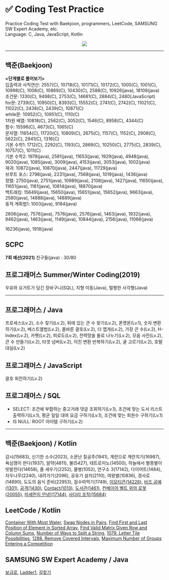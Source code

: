 # ✅ Coding Test Practice  
Practice Coding Test with Baekjoon, programmers, LeetCode, SAMSUNG SW Expert Academy, etc.  
Language: C, Java, JavaScript, Kotlin  

<div align="center">
  <a href="https://hits.seeyoufarm.com">
    <img src="https://hits.seeyoufarm.com/api/count/incr/badge.svg?url=https%3A%2F%2Fgithub.com%2Fjung0115%2FCodingTestPractice&count_bg=%23B7BCDB&title_bg=%233B50A6&icon=java.svg&icon_color=%23E7E7E7&title=Coding+Test&edge_flat=false"/>
  </a>
</div>

---
  
## 백준(Baekjoon)  
**<단계별로 풀어보기>**  
입출력과 사칙연산: 2557(C), 10718(C), 10171(C), 10172(C), 1000(C), 1001(C), 10998(C), 1008(C), 10869(C), 10430(C), 2588(C), 10926(java), 18108(java)  
조건문: 1330(C), 9498(C), 2753(C), 14681(C), 2884(C), 2480(JavaScript)  
for문: 2739(C), 10950(C), 8393(C), 15552(C), 2741(C), 2742(C), 11021(C), 11022(C), 2438(C), 2439(C), 10871(C)  
while문: 10952(C), 10951(C), 1110(C)  
1차원 배열: 10818(C), 2562(C), 3052(C), 1546(C), 8958(C), 4344(C)  
함수: 15596(C), 4673(C), 1065(C)  
문자열: 11654(C), 11720(C), 10809(C), 2675(C), 1157(C), 1152(C), 2908(C), 5622(C), 2941(C), 1316(C)  
기본 수학1: 1712(C), 2292(C), 1193(C), 2869(C), 10250(C), 2775(C), 2839(C), 10757(C), 1011(C)  
기본 수학2: 1978(java), 2581(java), 11653(java), 1929(java), 4948(java), 9020(java), 1085(java), 3009(java), 4153(java), 3053(java), 1002(java)  
재귀: 10872(java), 10870(java), 2447(java), 11729(java)  
브루트 포스: 2798(java), 2231(java), 7568(java), 1019(java), 1436(java)  
정렬: 2750(java), 2751(java), 10989(java), 2108(java), 1427(java), 11650(java), 11651(java), 1181(java), 10814(java), 18870(java)  
백트래킹: 15649(java), 15650(java), 15651(java), 15652(java), 9663(java), 2580(java), 14888(java), 14889(java)  
동적 계획법1: 1003(java), 9184(java)  
  
2606(java), 7576(java), 7576(java), 2576(java), 1463(java), 1932(java), 9462(java), 1463(java), 1149(java), 10844(java), 2156(java), 11066(java)  
  
16236(java), 1918(java)  
  
## SCPC
**7회 예선(2021)**
친구들(java) : 30/80  
  
## 프로그래머스 Summer/Winter Coding(2019)
우유와 요거트가 담긴 장바구니(SQL), 지형 이동(Java), 멀쩡한 사각형(Java)  

---
  
## 프로그래머스 / Java
프로세스(Lv.2), 소수 찾기(Lv.2), 뒤에 있는 큰 수 찾기(Lv.2), 폰켓몬(Lv.1), 숫자 변환하기(Lv.2), 베스트앨범(Lv.2), 올바른 괄호(Lv.2), 더 맵게(Lv.2), 가장 큰 수(Lv.2), H-Index(Lv.2), 카펫(Lv.2), 피로도(Lv.2), 전력망을 둘로 나누기(Lv.2), 모음 사전(Lv.2), 큰 수 만들기(Lv.2), 타겟 넘버(Lv.2), 이진 변환 반복하기(Lv.2), 귤 고르기(Lv.2), 호텔 대실(Lv.2)  
  
## 프로그래머스 / JavaScript
괄호 회전하기(Lv.2)  

## 프로그래머스 / SQL
- SELECT: 조건에 부합하는 중고거래 댓글 조회하기(Lv.1), 조건에 맞는 도서 리스트 출력하기(Lv.1), 평균 일일 대여 요금 구하기(Lv.1), 조건에 맞는 회원수 구하기(Lv.1)
- IS NULL: ROOT 아이템 구하기(Lv.2)

---

## 백준(Baekjoon) / Kotlin
감시(15683), 신기한 소수(2023), 소문난 칠공주(1941), 계란으로 계란치기(16987), 욕심쟁이 판다(1937), 알약(4811), 불(5427), 테트로미노(14500), 하늘에서 별똥별이 빗발친다(14658), 줄 세우기(2252), 물병(1052), 연구소 3(17142), 다이어트(1484), 자두나무(2240), 내려가기(2096), 공유기 설치(2110), 여왕벌(10836), 경사로(14890), 도도의 음식 준비(22953), 점수따먹기(1749), [이모티콘(14226)](https://www.acmicpc.net/problem/14226), [비즈 공예(1301)](https://www.acmicpc.net/problem/1301), [공격(1430)](https://www.acmicpc.net/problem/1430), [Contact(1013)](https://www.acmicpc.net/problem/1013), [도서관(1461)](https://www.acmicpc.net/problem/1461), [컨베이어 벨트 위의 로봇(20055)](https://www.acmicpc.net/problem/20055), [미세먼지 안녕!(17144)](https://www.acmicpc.net/problem/17144), [사다리 조작(15684)](https://www.acmicpc.net/problem/15684)  
  
## LeetCode / Kotlin
[Container With Most Water](https://leetcode.com/problems/container-with-most-water/description/), [Swap Nodes in Pairs](https://leetcode.com/problems/swap-nodes-in-pairs/), [Find First and Last Position of Element in Sorted Array](https://leetcode.com/problems/find-first-and-last-position-of-element-in-sorted-array/description/), [Find Valid Matrix Given Row and Column Sums](https://leetcode.com/problems/find-valid-matrix-given-row-and-column-sums), [Number of Ways to Split a String](https://leetcode.com/problems/number-of-ways-to-split-a-string/description/), [1079. Letter Tile Possibilities](https://leetcode.com/problems/letter-tile-possibilities/description/), [1288. Remove Covered Intervals](https://leetcode.com/problems/remove-covered-intervals/description/), [Maximum Number of Groups Entering a Competition](https://leetcode.com/problems/maximum-number-of-groups-entering-a-competition/description/)  

## SAMSUNG SW Expert Academy / Java
[보급로](https://swexpertacademy.com/main/code/problem/problemDetail.do?problemLevel=4&contestProbId=AV15QRX6APsCFAYD&categoryId=AV15QRX6APsCFAYD&categoryType=CODE&problemTitle=&orderBy=INQUERY_COUNT&selectCodeLang=ALL&select-1=4&pageSize=10&pageIndex=1#), [Ladder1](https://swexpertacademy.com/main/code/problem/problemDetail.do?problemLevel=4&contestProbId=AV14ABYKADACFAYh&categoryId=AV14ABYKADACFAYh&categoryType=CODE&problemTitle=&orderBy=INQUERY_COUNT&selectCodeLang=ALL&select-1=4&pageSize=10&pageIndex=1), [길찾기](https://swexpertacademy.com/main/code/problem/problemDetail.do?problemLevel=4&contestProbId=AV14geLqABQCFAYD&categoryId=AV14geLqABQCFAYD&categoryType=CODE&problemTitle=&orderBy=INQUERY_COUNT&selectCodeLang=ALL&select-1=4&pageSize=10&pageIndex=1)  